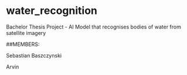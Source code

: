 # water_recognition
Bachelor Thesis Project - AI Model that recognises bodies of water from satellite imagery

##MEMBERS:

Sebastian Baszczynski

Arvin
